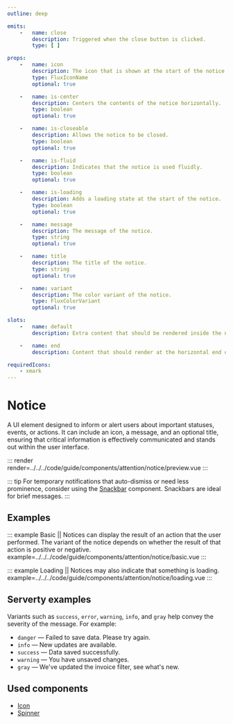 ```yaml
---
outline: deep

emits:
    -   name: close
        description: Triggered when the close button is clicked.
        type: [ ]

props:
    -   name: icon
        description: The icon that is shown at the start of the notice.
        type: FluxIconName
        optional: true

    -   name: is-center
        description: Centers the contents of the notice horizontally.
        type: boolean
        optional: true

    -   name: is-closeable
        description: Allows the notice to be closed.
        type: boolean
        optional: true

    -   name: is-fluid
        description: Indicates that the notice is used fluidly.
        type: boolean
        optional: true

    -   name: is-loading
        description: Adds a loading state at the start of the notice.
        type: boolean
        optional: true

    -   name: message
        description: The message of the notice.
        type: string
        optional: true

    -   name: title
        description: The title of the notice.
        type: string
        optional: true

    -   name: variant
        description: The color variant of the notice.
        type: FluxColorVariant
        optional: true

slots:
    -   name: default
        description: Extra content that should be rendered inside the notice.

    -   name: end
        description: Content that should render at the horizontal end of the notice.

requiredIcons:
    - xmark
---
```


# Notice

A UI element designed to inform or alert users about important statuses, events, or actions. It can include an icon, a message, and an optional title, ensuring that critical information is effectively communicated and stands out within the user interface.

::: render
render=../../../code/guide/components/attention/notice/preview.vue
:::

::: tip
For temporary notifications that auto-dismiss or need less prominence, consider using the [Snackbar](./snackbar) component. Snackbars are ideal for brief messages.
:::

<FrontmatterDocs/>

## Examples

::: example Basic || Notices can display the result of an action that the user performed. The variant of the notice depends on whether the result of that action is positive or negative.
example=../../../code/guide/components/attention/notice/basic.vue
:::

::: example Loading || Notices may also indicate that something is loading.
example=../../../code/guide/components/attention/notice/loading.vue
:::

## Serverty examples

Variants such as `success`, `error`, `warning`, `info`, and `gray` help convey the severity of the message. For example:

- `danger` — Failed to save data. Please try again.
- `info` — New updates are available.
- `success` — Data saved successfully.
- `warning` — You have unsaved changes.
- `gray` — We've updated the invoice filter, see what's new.

## Used components

- [Icon](../icon)
- [Spinner](../spinner)

